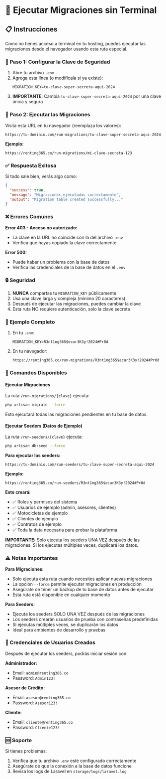 # 🔧 Ejecutar Migraciones sin Terminal

## 📋 Instrucciones

Como no tienes acceso a terminal en tu hosting, puedes ejecutar las migraciones desde el navegador usando esta ruta especial.

### 🔐 Paso 1: Configurar la Clave de Seguridad

1. Abre tu archivo `.env`
2. Agrega esta línea (o modifícala si ya existe):
   ```
   MIGRATION_KEY=tu-clave-super-secreta-aqui-2024
   ```
3. **IMPORTANTE**: Cambia `tu-clave-super-secreta-aqui-2024` por una clave única y segura

### 🚀 Paso 2: Ejecutar las Migraciones

Visita esta URL en tu navegador (reemplaza los valores):

```
https://tu-dominio.com/run-migrations/tu-clave-super-secreta-aqui-2024
```

**Ejemplo:**
```
https://renting365.co/run-migrations/mi-clave-secreta-123
```

### ✅ Respuesta Exitosa

Si todo sale bien, verás algo como:
```json
{
  "success": true,
  "message": "Migraciones ejecutadas correctamente",
  "output": "Migration table created successfully..."
}
```

### ❌ Errores Comunes

**Error 403 - Acceso no autorizado:**
- La clave en la URL no coincide con la del archivo `.env`
- Verifica que hayas copiado la clave correctamente

**Error 500:**
- Puede haber un problema con la base de datos
- Verifica las credenciales de la base de datos en el `.env`

### 🔒 Seguridad

1. **NUNCA** compartas tu `MIGRATION_KEY` públicamente
2. Usa una clave larga y compleja (mínimo 20 caracteres)
3. Después de ejecutar las migraciones, puedes cambiar la clave
4. Esta ruta NO requiere autenticación, solo la clave secreta

### 📝 Ejemplo Completo

1. En tu `.env`:
   ```
   MIGRATION_KEY=R3nt1ng365$ecur3K3y!2024#Pr0d
   ```

2. En tu navegador:
   ```
   https://renting365.co/run-migrations/R3nt1ng365$ecur3K3y!2024#Pr0d
   ```

### 🎯 Comandos Disponibles

#### Ejecutar Migraciones
La ruta `/run-migrations/{clave}` ejecuta:
```bash
php artisan migrate --force
```
Esto ejecutará todas las migraciones pendientes en tu base de datos.

#### Ejecutar Seeders (Datos de Ejemplo)
La ruta `/run-seeders/{clave}` ejecuta:
```bash
php artisan db:seed --force
```

**Para ejecutar los seeders:**
```
https://tu-dominio.com/run-seeders/tu-clave-super-secreta-aqui-2024
```

**Ejemplo:**
```
https://renting365.co/run-seeders/R3nt1ng365$ecur3K3y!2024#Pr0d
```

**Esto creará:**
- ✅ Roles y permisos del sistema
- ✅ Usuarios de ejemplo (admin, asesores, clientes)
- ✅ Motocicletas de ejemplo
- ✅ Clientes de ejemplo
- ✅ Contratos de ejemplo
- ✅ Toda la data necesaria para probar la plataforma

**IMPORTANTE:** Solo ejecuta los seeders UNA VEZ después de las migraciones. Si los ejecutas múltiples veces, duplicará los datos.

### ⚠️ Notas Importantes

**Para Migraciones:**
- Solo ejecuta esta ruta cuando necesites aplicar nuevas migraciones
- La opción `--force` permite ejecutar migraciones en producción
- Asegúrate de tener un backup de tu base de datos antes de ejecutar
- Esta ruta está disponible en cualquier momento

**Para Seeders:**
- Ejecuta los seeders SOLO UNA VEZ después de las migraciones
- Los seeders crearán usuarios de prueba con contraseñas predefinidas
- Si ejecutas múltiples veces, se duplicarán los datos
- Ideal para ambientes de desarrollo y pruebas

### 🔑 Credenciales de Usuarios Creados

Después de ejecutar los seeders, podrás iniciar sesión con:

**Administrador:**
- Email: `admin@renting365.co`
- Password: `Admin123!`

**Asesor de Crédito:**
- Email: `asesor@renting365.co`
- Password: `Asesor123!`

**Cliente:**
- Email: `cliente@renting365.co`
- Password: `Cliente123!`

### 🆘 Soporte

Si tienes problemas:
1. Verifica que tu archivo `.env` esté configurado correctamente
2. Asegúrate de que la conexión a la base de datos funcione
3. Revisa los logs de Laravel en `storage/logs/laravel.log`
